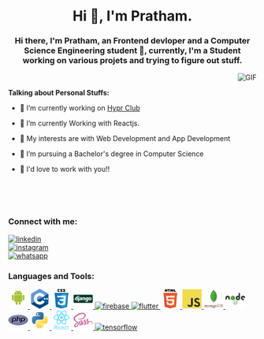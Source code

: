 <h1 align="center">Hi 👋, I'm Pratham.</h1>
<h3 align="center">Hi there, I'm Pratham, an Frontend devloper and a Computer Science Engineering student 🚀, currently, I'm a Student working on various projets and trying to figure out stuff.</h3>

<a target="blank" rel="noopener noreferrer"
    href="https://camo.githubusercontent.com/bb27b9c1df90df738e91a54665d3adb08f60583fad2f266ffbde14508e6dc918/68747470733a2f2f692e70696e696d672e636f6d2f6f726967696e616c732f65342f32362f37302f65343236373032656466383734623138316163656431653266613563366364652e676966">
    <img align="right" alt="GIF"
        src="https://camo.githubusercontent.com/bb27b9c1df90df738e91a54665d3adb08f60583fad2f266ffbde14508e6dc918/68747470733a2f2f692e70696e696d672e636f6d2f6f726967696e616c732f65342f32362f37302f65343236373032656466383734623138316163656431653266613563366364652e676966"
        data-canonical-src="https://i.pinimg.com/originals/e4/26/70/e426702edf874b181aced1e2fa5c6cde.gif"
        style="max-width:100%;">

</a>
<br>
<p>
    <strong>Talking about Personal Stuffs:</strong>
</p>



- 🔭 I’m currently working on [Hypr Club](https://hyprclub.com/)

- 🌱 I’m currently Working with Reactjs.

- 🤔 My interests are with Web Development and App Development

- 💼 I’m pursuing a Bachelor's degree in Computer Science

- 💬 I'd love to work with you!!
<br>

<br>

<br>
<h3 align="left">Connect with me:</h3>
<p align="left">
    </a>
    <a href="https://drive.google.com/file/d/1pnnsvZev3c2l3PGn53_StfpScDVyBp6K/view?usp=sharing" rel="nofollow">
        <a href="https://www.linkedin.com/in/pratham-sharma-9a15271b7/" rel="nofollow">
            <img align="left" alt width="22px"
                src="https://camo.githubusercontent.com/d659d2bac00c01b42bffbae84bdc121e828b8fecd5b4949ffa2575f5d9e4a371/68747470733a2f2f63646e2e6a7364656c6976722e6e65742f6e706d2f73696d706c652d69636f6e734076332f69636f6e732f6c696e6b6564696e2e737667"
                data-canonical-src="https://cdn.jsdelivr.net/npm/simple-icons@v3/icons/linkedin.svg"
                style="max-width:100%;">
        </a>
        <a href="https://www.linkedin.com/in/pratham-sharma-9a15271b7/" ref="nofollow">
            <img src="https://camo.githubusercontent.com/b6971a4af903a7270ef9d19766473b9b42b00c182539218959c2e80657da63d1/68747470733a2f2f696d672e736869656c64732e696f2f776562736974653f6c6162656c3d4c696e6b6564696e267374796c653d666f722d7468652d62616467652675726c3d68747470732533412532462532466c696e6b6564696e2e636f6d"
                alt="linkedin"
                data-canonical-src="https://img.shields.io/website?label=Linkedin&style=for-the-badge&url=https%3A%2F%2Flinkedin.com"
                style="max-width:100%;">
        </a>
        <br>
        <a href="https://www.instagram.com/pratham__1510/" rel="nofollow">
            <img align="left" alt width="22px"
                src="https://camo.githubusercontent.com/c80f9763ed06d4ab9fbcc1a74b8b74cd95e4c7f82d3f1f70233994f236a0faeb/68747470733a2f2f63646e2e6a7364656c6976722e6e65742f6e706d2f73696d706c652d69636f6e734076332f69636f6e732f696e7374616772616d2e737667"
                data-canonical-src="https://cdn.jsdelivr.net/npm/simple-icons@v3/icons/instagram.svg"
                style="max-width:100%;">
        </a>
        <a href="https://www.instagram.com/pratham__1510/" rel="nofollow">
            <img src="https://camo.githubusercontent.com/9048f4efad5c25a663142d85799ae46dd2df702ecf68c44006825a7bf26de977/68747470733a2f2f696d672e736869656c64732e696f2f776562736974653f6c6162656c3d496e7374616772616d267374796c653d666f722d7468652d62616467652675726c3d6874747073253341253246253246696e7374616772616d2e636f6d"
                alt="instagram"
                data-canonical-src="https://img.shields.io/website?label=Instagram&style=for-the-badge&url=https%3A%2F%2Finstagram.com"
                style="max-width:100%;">
        </a>
        <br>
        <a href="https://wa.me/9821749038" rel="nofollow">
            <img align="left" alt width="22px"
                src="https://camo.githubusercontent.com/54d963d2edf72319b1090a734baf6bcbe792b9d6559e9a829ee9147e2a3e2f85/68747470733a2f2f63646e2e6a7364656c6976722e6e65742f6e706d2f73696d706c652d69636f6e734076332f69636f6e732f77686174736170702e737667"
                data-canonical-src="https://cdn.jsdelivr.net/npm/simple-icons@v3/icons/whatsapp.svg"
                style="max-width:100%;">
        </a>
        <a href="https://wa.me/9821749038" rel="nofollow">
            <img src="https://camo.githubusercontent.com/2ce1129f67ce3732fe91b4e99cf9cf21c38d7cd3c8a1174fcd4e707825ee47be/68747470733a2f2f696d672e736869656c64732e696f2f776562736974653f6c6162656c3d5768617473617070267374796c653d666f722d7468652d62616467652675726c3d687474707325334125324625324677686174736170702e636f6d"
                alt="whatsapp"
                data-canonical-src="https://img.shields.io/website?label=Whatsapp&style=for-the-badge&url=https%3A%2F%2Fwhatsapp.com"
                style="max-width:100%;">
        </a>

<h3 align="left">Languages and Tools:</h3>
        <p align="left"> <a href="https://developer.android.com" target="_blank"> <img
                    src="https://raw.githubusercontent.com/devicons/devicon/master/icons/android/android-original-wordmark.svg"
                    alt="android" width="40" height="40" /> </a> <a href="https://www.w3schools.com/cpp/"
                target="_blank"> <img
                    src="https://raw.githubusercontent.com/devicons/devicon/master/icons/cplusplus/cplusplus-original.svg"
                    alt="cplusplus" width="40" height="40" /> </a> <a href="https://www.w3schools.com/css/"
                target="_blank"> <img
                    src="https://raw.githubusercontent.com/devicons/devicon/master/icons/css3/css3-original-wordmark.svg"
                    alt="css3" width="40" height="40" /> </a> <a href="https://www.djangoproject.com/" target="_blank">
                <img src="https://raw.githubusercontent.com/devicons/devicon/master/icons/django/django-original.svg"
                    alt="django" width="40" height="40" /> </a> <a href="https://firebase.google.com/" target="_blank">
                <img src="https://www.vectorlogo.zone/logos/firebase/firebase-icon.svg" alt="firebase" width="40"
                    height="40" /> </a> <a href="https://flutter.dev" target="_blank"> <img
                    src="https://www.vectorlogo.zone/logos/flutterio/flutterio-icon.svg" alt="flutter" width="40"
                    height="40" /> </a> <a href="https://www.w3.org/html/" target="_blank"> <img
                    src="https://raw.githubusercontent.com/devicons/devicon/master/icons/html5/html5-original-wordmark.svg"
                    alt="html5" width="40" height="40" /> </a> <a
                href="https://developer.mozilla.org/en-US/docs/Web/JavaScript" target="_blank"> <img
                    src="https://raw.githubusercontent.com/devicons/devicon/master/icons/javascript/javascript-original.svg"
                    alt="javascript" width="40" height="40" /> </a> <a href="https://www.mongodb.com/" target="_blank">
                <img src="https://raw.githubusercontent.com/devicons/devicon/master/icons/mongodb/mongodb-original-wordmark.svg"
                    alt="mongodb" width="40" height="40" /> </a> <a href="https://www.microsoft.com/en-us/sql-server"
                target="_blank"> </a> <a href="https://nodejs.org" target="_blank"> <img
                    src="https://raw.githubusercontent.com/devicons/devicon/master/icons/nodejs/nodejs-original-wordmark.svg"
                    alt="nodejs" width="40" height="40" /> </a> <a href="https://www.php.net" target="_blank"> <img
                    src="https://raw.githubusercontent.com/devicons/devicon/master/icons/php/php-original.svg" alt="php"
                    width="40" height="40" /> </a> <a href="https://www.python.org" target="_blank"> <img
                    src="https://raw.githubusercontent.com/devicons/devicon/master/icons/python/python-original.svg"
                    alt="python" width="40" height="40" /> </a> <a href="https://reactjs.org/" target="_blank"> <img
                    src="https://raw.githubusercontent.com/devicons/devicon/master/icons/react/react-original-wordmark.svg"
                    alt="react" width="40" height="40" /> </a> <a href="https://sass-lang.com" target="_blank"> <img
                    src="https://raw.githubusercontent.com/devicons/devicon/master/icons/sass/sass-original.svg"
                    alt="sass" width="40" height="40" /> </a> <a href="https://www.tensorflow.org" target="_blank"> <img
                    src="https://www.vectorlogo.zone/logos/tensorflow/tensorflow-icon.svg" alt="tensorflow" width="40"
                    height="40" /> </a> </p>
